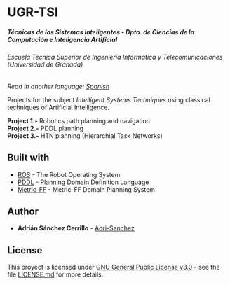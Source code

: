 # UGR-TSI
##### Técnicas de los Sistemas Inteligentes - Dpto. de Ciencias de la Computación e Inteligencia Artificial
###### Escuela Técnica Superior de Ingeniería Informática y Telecomunicaciones (Universidad de Granada)

*Read in another language: [Spanish](README.md)*

Projects for the subject *Intelligent Systems Techniques* using classical techniques of Artificial Intelligence.

**Project 1.-** Robotics path planning and navigation  
**Project 2.-** PDDL planning  
**Project 3.-** HTN planning (Hierarchial Task Networks)

## Built with

* [ROS](http://www.ros.org/) - The Robot Operating System
* [PDDL](http://www.ros.org/) - Planning Domain Definition Language  
* [Metric-FF](https://fai.cs.uni-saarland.de/hoffmann/metric-ff.html) - Metric-FF Domain Planning System

## Author

* **Adrián Sánchez Cerrillo** - [Adri-Sanchez](https://github.com/Adri-Sanchez)

## License
This proyect is licensed under [GNU General Public License v3.0](http://www.gnu.org/licenses/) - see the file [LICENSE.md](LICENSE.md) for more details.
 

